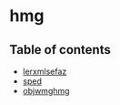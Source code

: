 # hmg

## Table of contents

- [lerxmlsefaz](<lerxmlsefaz.md>)
- [sped](<sped.md>)
- [objwmghmg](<objwmghmg.md>)
